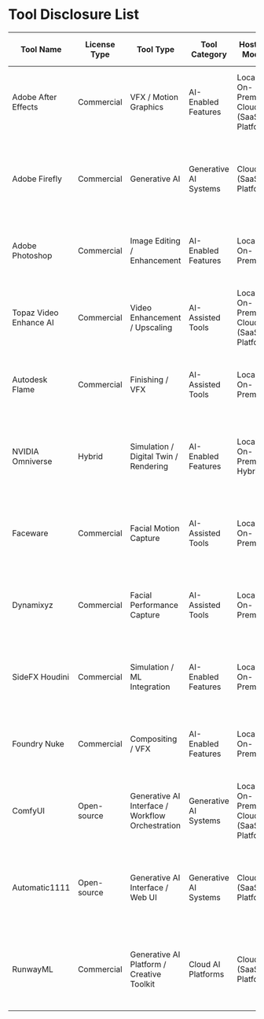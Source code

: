 # Tool Disclosure List

| Tool Name | License Type | Tool Type | Tool Category | Hosting Model | Risk Level | Output Handling Category | Usage Description | Official Website | Approval Status |
| --- | --- | --- | --- | --- | --- | --- | --- | --- | --- |
| Adobe After Effects | Commercial | VFX / Motion Graphics | AI-Enabled Features | Local / On-Prem, Cloud (SaaS / Platform) | Low | Standard Software Features – No Approval Required | AI features assist with tracking, stabilization, and motion graphics enhancements. | https://www.adobe.com/products/aftereffects.html |  |
| Adobe Firefly | Commercial | Generative AI | Generative AI Systems | Cloud (SaaS / Platform) | High | Generative Content – Approval Required | Generates images and text using generative AI models; outputs are expressive content. | https://www.adobe.com/products/firefly.html |  |
| Adobe Photoshop | Commercial | Image Editing / Enhancement | AI-Enabled Features | Local / On-Prem | Medium / Low | Assisted, Artist-Controlled – No Approval Required | AI tools assist with selection, upscaling, and cleanup; final output is artist-curated. | https://www.adobe.com/products/photoshop.html |  |
| Topaz Video Enhance AI | Commercial | Video Enhancement / Upscaling | AI-Assisted Tools | Local / On-Prem, Cloud (SaaS / Platform) | High | Generative Content – Approval Required | Uses AI to upscale and enhance video; output may be directly included in deliverables. | https://www.topazlabs.com/ |  |
| Autodesk Flame | Commercial | Finishing / VFX | AI-Assisted Tools | Local / On-Prem | Low | Standard Software Features – No Approval Required | AI assists with cleanup, tracking, and finishing tasks in editorial workflows. | https://www.autodesk.com/products/flame/overview |  |
| NVIDIA Omniverse | Hybrid | Simulation / Digital Twin / Rendering | AI-Enabled Features | Local / On-Prem, Hybrid | Low | Internal Use / Non-Deliverable – No Approval Required | Used for simulation, rendering, and scene management; outputs are typically non-final. | https://www.nvidia.com/en-us/omniverse/ |  |
| Faceware | Commercial | Facial Motion Capture | AI-Assisted Tools | Local / On-Prem | Low | Standard Software Features – No Approval Required | AI-driven facial tracking for animation; does not generate expressive content. | https://facewaretech.com/ |  |
| Dynamixyz | Commercial | Facial Performance Capture | AI-Assisted Tools | Local / On-Prem | Low | Standard Software Features – No Approval Required | Facial performance capture using AI; outputs are used for animation rigging. | https://www.target3d.co.uk/dynamixyz |  |
| SideFX Houdini | Commercial | Simulation / ML Integration | AI-Enabled Features | Local / On-Prem | Medium | Disclosure Required – Producer to Decide if Approval Needed | ML plugins vary; some assist with simulation or effects and may require disclosure. | https://www.sidefx.com/docs/houdini/ml/index.html |  |
| Foundry Nuke | Commercial | Compositing / VFX | AI-Enabled Features | Local / On-Prem | Low | Standard Software Features – No Approval Required | AI features support denoising, tracking, and compositing tasks. | https://www.foundry.com/solutions/machine-learning |  |
| ComfyUI | Open-source | Generative AI Interface / Workflow Orchestration | Generative AI Systems | Local / On-Prem, Cloud (SaaS / Platform) | High | Generative Content – Approval Required | Node-based interface for Stable Diffusion; generates images via generative AI. | https://github.com/comfyanonymous/ComfyUI |  |
| Automatic1111 | Open-source | Generative AI Interface / Web UI | Generative AI Systems | Cloud (SaaS / Platform) | High | Generative Content – Approval Required | Web-based UI for Stable Diffusion; enables image generation with customizable settings. | https://github.com/AUTOMATIC1111/stable-diffusion-webui |  |
| RunwayML | Commercial | Generative AI Platform / Creative Toolkit | Cloud AI Platforms | Cloud (SaaS / Platform) | High | Generative Content – Approval Required | Offers generative AI tools for video, image, and text; used for creative content creation. | https://runwayml.com |  |
